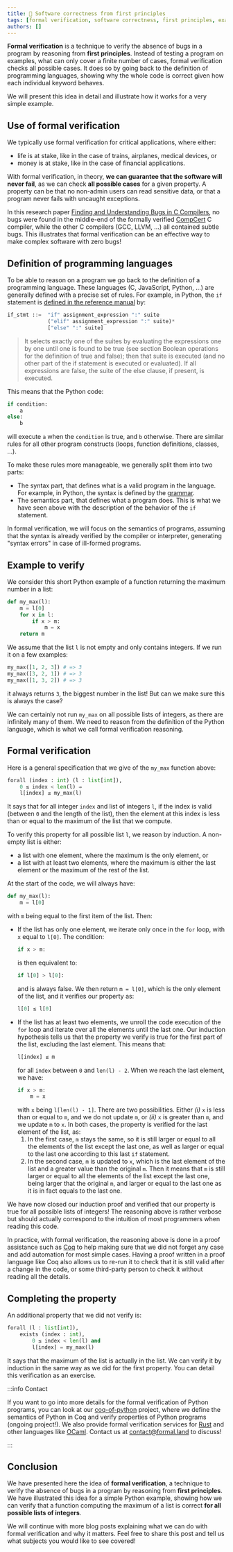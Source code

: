 ```yaml
---
title: 🦄 Software correctness from first principles
tags: [formal verification, software correctness, first principles, example, Python]
authors: []
---
```


**Formal verification** is a technique to verify the absence of bugs in a program by reasoning from **first principles**. Instead of testing a program on examples, what can only cover a finite number of cases, formal verification checks all possible cases. It does so by going back to the definition of programming languages, showing why the whole code is correct given how each individual keyword behaves.

We will present this idea in detail and illustrate how it works for a very simple example.

<!-- truncate -->

## Use of formal verification

We typically use formal verification for critical applications, where either:

- life is at stake, like in the case of trains, airplanes, medical devices, or
- money is at stake, like in the case of financial applications.

With formal verification, in theory, **we can guarantee that the software will never fail**, as we can check **all possible cases** for a given property. A property can be that no non-admin users can read sensitive data, or that a program never fails with  uncaught exceptions.

In this research paper [Finding and Understanding Bugs in C Compilers](https://users.cs.utah.edu/~regehr/papers/pldi11-preprint.pdf), no bugs were found in the middle-end of the formally verified [CompCert](https://en.wikipedia.org/wiki/CompCert) C compiler, while the other C compilers (GCC, LLVM, ...) all contained subtle bugs. This illustrates that formal verification can be an effective way to make complex software with zero bugs!

## Definition of programming languages

To be able to reason on a program we go back to the definition of a programming language. These languages (C, JavaScript, Python, ...) are generally defined with a precise set of rules. For example, in Python, the `if` statement is [defined in the reference manual](https://docs.python.org/3/reference/compound_stmts.html#if) by:

```python
if_stmt ::=  "if" assignment_expression ":" suite
             ("elif" assignment_expression ":" suite)*
             ["else" ":" suite]
```
> It selects exactly one of the suites by evaluating the expressions one by one until one is found to be true (see section Boolean operations for the definition of true and false); then that suite is executed (and no other part of the if statement is executed or evaluated). If all expressions are false, the suite of the else clause, if present, is executed.

This means that the Python code:

```python
if condition:
    a
else:
    b
```

will execute `a` when the `condition` is true, and `b` otherwise. There are similar rules for all other program constructs (loops, function definitions, classes, ...).

To make these rules more manageable, we generally split them into two parts:

- The syntax part, that defines what is a valid program in the language. For example, in Python, the syntax is defined by the [grammar](https://docs.python.org/3/reference/grammar.html).
- The semantics part, that defines what a program does. This is what we have seen above with the description of the behavior of the `if` statement.

In formal verification, we will focus on the semantics of programs,  assuming that the syntax is already verified by the compiler or interpreter, generating "syntax errors" in case of ill-formed programs.

## Example to verify

We consider this short Python example of a function returning the maximum number in a list:

```python
def my_max(l):
    m = l[0]
    for x in l:
        if x > m:
            m = x
    return m
```

We assume that the list `l` is not empty and only contains integers. If we run it on a few examples:

```python
my_max([1, 2, 3]) # => 3
my_max([3, 2, 1]) # => 3
my_max([1, 3, 2]) # => 3
```

it always returns&nbsp;`3`, the biggest number in the list! But can we make sure this is always the case?

We can certainly not run&nbsp;`my_max` on all possible lists of integers, as there are infinitely many of them. We need to reason from the definition of the Python language, which is what we call formal verification reasoning.

## Formal verification

Here is a general specification that we give of the&nbsp;`my_max` function above:

```python
forall (index : int) (l : list[int]),
    0 ≤ index < len(l) ⇒
    l[index] ≤ my_max(l)
```

It says that for all integer `index` and list of integers `l`, if the index is valid (between&nbsp;`0` and the length of the list), then the element at this index is less than or equal to the maximum of the list that we compute.

To verify this property for all possible list&nbsp;`l`, we reason by induction. A non-empty list is either:

- a list with one element, where the maximum is the only element, or
- a list with at least two elements, where the maximum is either the last element or the maximum of the rest of the list.

At the start of the code, we will always have:

```python
def my_max(l):
    m = l[0]
```

with `m` being equal to the first item of the list. Then:

- If the list has only one element, we iterate only once in the `for` loop, with `x` equal to `l[0]`. The condition:
  ```python
  if x > m:
  ```
  is then equivalent to:
  ```python
  if l[0] > l[0]:
  ```
  and is always false. We then return `m = l[0]`, which is the only element of the list, and it verifies our property as:
  ```python
  l[0] ≤ l[0]
  ```
- If the list has at least two elements, we unroll the code execution of the `for` loop and iterate over all the elements until the last one. Our induction hypothesis tells us that the property we verify is true for the first part of the list, excluding the last element. This means that:
    ```python
    l[index] ≤ m
    ```
    for all `index` between `0` and `len(l) - 2`. When we reach the last element, we have:
    ```python
    if x > m:
        m = x
    ```
    with `x` being `l[len(l) - 1]`. There are two possibilities. Either *(i)* `x` is less than or equal to `m`, and we do not update `m`, or *(ii)* `x` is greater than `m`, and we update `m` to `x`. In both cases, the property is verified for the last element of the list, as:
    1. In the first case, `m` stays the same, so it is still larger or equal to all the elements of the list except the last one, as well as larger or equal to the last one according to this last&nbsp;`if` statement.
    2. In the second case, `m` is updated to `x`, which is the last element of the list and a greater value than the original&nbsp;`m`. Then it means that `m` is still larger or equal to all the elements of the list except the last one, being larger that the original&nbsp;`m`, and larger or equal to the last one as it is in fact equals to the last one.

We have now closed our induction proof and verified that our property is true for all possible lists of integers! The reasoning above is rather verbose but should actually correspond to the intuition of most programmers when reading this code.

In practice, with formal verification, the reasoning above is done in a proof assistance such as [Coq](https://coq.inria.fr/) to help making sure that we did not forget any case and add automation for most simple cases. Having a proof written in a proof language like Coq also allows us to re-run it to check that it is still valid after a change in the code, or some third-party person to check it without reading all the details.

## Completing the property

An additional property that we did not verify is:

```python
forall (l : list[int]),
    exists (index : int),
        0 ≤ index < len(l) and
        l[index] = my_max(l)
```

It says that the maximum of the list is actually in the list. We can verify it by induction in the same way as we did for the first property. You can detail this verification as an exercise.

:::info Contact

If you want to go into more details for the formal verification of Python programs, you can look at our [coq-of-python](https://github.com/formal-land/coq-of-python) project, where we define the semantics of Python in Coq and verify properties of Python programs (ongoing project!). We also provide formal verification services for [Rust](https://github.com/formal-land/coq-of-rust) and other languages like [OCaml](https://github.com/formal-land/coq-of-ocaml). Contact us at&nbsp;[&#099;&#111;&#110;&#116;&#097;&#099;&#116;&#064;formal&#046;&#108;&#097;&#110;&#100;](mailto:contact@formal.land) to discuss!

:::

## Conclusion

We have presented here the idea of **formal verification**, a technique to verify the absence of bugs in a program by reasoning from **first principles**. We have illustrated this idea for a simple Python example, showing how we can verify that a function computing the maximum of a list is correct **for all possible lists of integers**.

We will continue with more blog posts explaining what we can do with formal verification and why it matters. Feel free to share this post and tell us what subjects you would like to see covered!

